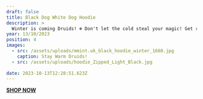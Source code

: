```yaml
---
draft: false
title: Black Dog White Dog Hoodie
description: >
  Winter is coming Druids! ❄️ Don't let the cold steal your magic! Get ready for the winter solstice in style with our toasty hoodies #StayWarmDruids
year: 13/10/2023
position: 4
images:
  - src: /assets/uploads/mmint.uk_black_hoodie_winter_1660.jpg
    caption: Stay Warm Druids!
  - src: /assets/uploads/hoodie_Zipped_Light_Black.jpg
   
date: 2023-10-13T12:28:51.623Z
---
```

**[SHOP NOW](https://shop.mmint.uk/products/black-dog-white-dog-zipped-hoodie)**
